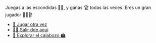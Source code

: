 Juegas a las escondidas 🕵️‍♂️, y ganas 🏆 todas las veces. Eres un gran jugador 👍🏻🙂!

- [🔄 Jugar otra vez](1-BBA.md)
- [🏃‍♂️ Salir dde aqui](1-A.md)
- [🔎 Explorar el calabozo 🏟️ ](../1/2.md)
